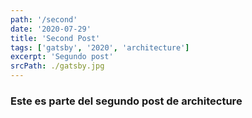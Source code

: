 ```yaml
---
path: '/second'
date: '2020-07-29'
title: 'Second Post'
tags: ['gatsby', '2020', 'architecture']
excerpt: 'Segundo post'
srcPath: ./gatsby.jpg
---
```


### Este es parte del segundo post de architecture